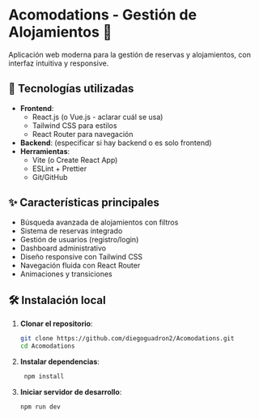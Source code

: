 # Acomodations - Gestión de Alojamientos 🏨

Aplicación web moderna para la gestión de reservas y alojamientos, con interfaz intuitiva y responsive.

## 🚀 Tecnologías utilizadas

- **Frontend**: 
  - React.js (o Vue.js - aclarar cuál se usa)
  - Tailwind CSS para estilos
  - React Router para navegación
- **Backend**: (especificar si hay backend o es solo frontend)
- **Herramientas**:
  - Vite (o Create React App)
  - ESLint + Prettier
  - Git/GitHub

## ✨ Características principales

- Búsqueda avanzada de alojamientos con filtros
- Sistema de reservas integrado
- Gestión de usuarios (registro/login)
- Dashboard administrativo
- Diseño responsive con Tailwind CSS
- Navegación fluida con React Router
- Animaciones y transiciones

## 🛠️ Instalación local

1. **Clonar el repositorio**:
   ```bash
   git clone https://github.com/diegoguadron2/Acomodations.git
   cd Acomodations

2. **Instalar dependencias**:
   ```bash
    npm install

3. **Iniciar servidor de desarrollo**:
     ```bash
    npm run dev

